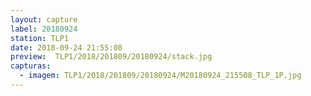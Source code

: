 ```yaml
---
layout: capture
label: 20180924
station: TLP1
date: 2018-09-24 21:55:08
preview:  TLP1/2018/201809/20180924/stack.jpg
capturas:
  - imagem: TLP1/2018/201809/20180924/M20180924_215508_TLP_1P.jpg
---
```

